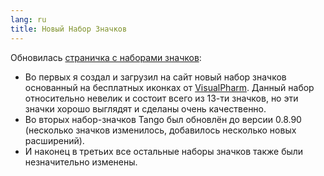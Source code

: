 ```yaml
---
lang: ru
title: Новый Набор Значков
---
```

Обновилась [страничка с наборами значков](/ru/iconpack):
- Во первых я создал и загрузил на сайт новый набор значков основанный на бесплатных иконках от [VisualPharm](http://visualpharm.com/hadware_icon_set/). Данный набор относительно невелик и состоит всего из 13-ти значков, но эти значки хорошо выглядят и сделаны очень качественно.
- Во вторых набор-значков Tango был обновлён до версии 0.8.90 (несколько значков изменилось, добавилось несколько новых расширений).
- И наконец в третьих все остальные наборы значков также были незначительно изменены.
